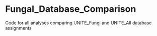 # Fungal_Database_Comparison
Code for all analyses comparing UNITE_Fungi and UNITE_All database assignments
